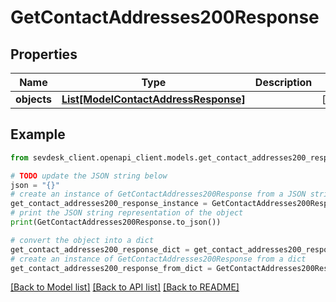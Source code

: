# GetContactAddresses200Response


## Properties

Name | Type | Description | Notes
------------ | ------------- | ------------- | -------------
**objects** | [**List[ModelContactAddressResponse]**](ModelContactAddressResponse.md) |  | [optional] 

## Example

```python
from sevdesk_client.openapi_client.models.get_contact_addresses200_response import GetContactAddresses200Response

# TODO update the JSON string below
json = "{}"
# create an instance of GetContactAddresses200Response from a JSON string
get_contact_addresses200_response_instance = GetContactAddresses200Response.from_json(json)
# print the JSON string representation of the object
print(GetContactAddresses200Response.to_json())

# convert the object into a dict
get_contact_addresses200_response_dict = get_contact_addresses200_response_instance.to_dict()
# create an instance of GetContactAddresses200Response from a dict
get_contact_addresses200_response_from_dict = GetContactAddresses200Response.from_dict(get_contact_addresses200_response_dict)
```
[[Back to Model list]](../README.md#documentation-for-models) [[Back to API list]](../README.md#documentation-for-api-endpoints) [[Back to README]](../README.md)


